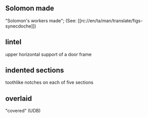## Solomon made ##

"Solomon's workers made"; (See: [[rc://en/ta/man/translate/figs-synecdoche]])

## lintel ##

upper horizontal support of a door frame

## indented sections ##

toothlike notches on each of five sections

## overlaid ##

"covered" (UDB)